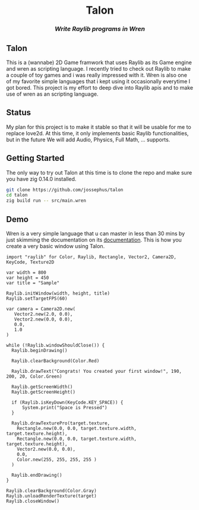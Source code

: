 <h1 align="center">Talon</h1>
<h3 align="center"><em>Write Raylib programs in Wren</em></h3>
<p align="center"></p>

## Talon

This is a (wannabe) 2D Game framwork that uses Raylib as its Game engine and wren as scripting language. I recently tried to check out Raylib to make a couple of toy games and i was really impressed with it. Wren is also one of my favorite simple languages that i kept using it occasionally everytime I got bored. This project is my effort to deep dive into Raylib apis and to make use of wren as an scripting language.

## Status

My plan for this project is to make it stable so that it will be usable for me to replace love2d. At this time, it only implements basic Raylib functionalities, but in the future We will add Audio, Physics, Full Math, ... supports.

## Getting Started

The only way to try out Talon at this time is to clone the repo and make sure you have zig 0.14.0 installed.

```sh
git clone https://github.com/jossephus/talon
cd talon
zig build run -- src/main.wren
```

## Demo

Wren is a very simple language that u can master in less than 30 mins by just skimming the documentation on its [documentation](wren.io). This is how you create a very basic window using Talon.

```wren
import "raylib" for Color, Raylib, Rectangle, Vector2, Camera2D, KeyCode, Texture2D

var width = 800
var height = 450
var title = "Sample"

Raylib.initWindow(width, height, title)
Raylib.setTargetFPS(60)

var camera = Camera2D.new(
   Vector2.new(2.0, 0.0),
   Vector2.new(0.0, 0.0),
   0.0,
   1.0
)

while (!Raylib.windowShouldClose()) {
  Raylib.beginDrawing()

  Raylib.clearBackground(Color.Red)

  Raylib.drawText("Congrats! You created your first window!", 190, 200, 20, Color.Green)

  Raylib.getScreenWidth()
  Raylib.getScreenHeight()

  if (Raylib.isKeyDown(KeyCode.KEY_SPACE)) {
      System.print("Space is Pressed")
  }

  Raylib.drawTexturePro(target.texture,
    Rectangle.new(0.0, 0.0, target.texture.width, target.texture.height),
    Rectangle.new(0.0, 0.0, target.texture.width, target.texture.height),
    Vector2.new(0.0, 0.0),
    0.0,
    Color.new(255, 255, 255, 255 )
  )

  Raylib.endDrawing()
}

Raylib.clearBackground(Color.Gray)
Raylib.unloadRenderTexture(target)
Raylib.closeWindow()
```
